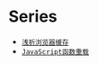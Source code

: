 # Series
+ [`浅析浏览器缓存`](https://github.com/xlshen/blog/issues/1)
+ [`JavaScript函数重载`](/JavaScript函数重载（JavaScript%20Method%20Overloading）.md)

